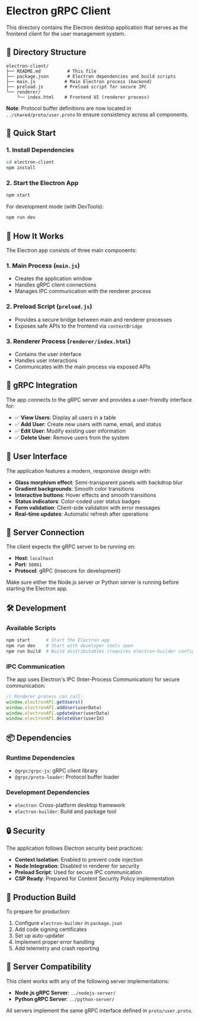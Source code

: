 # Electron gRPC Client

This directory contains the Electron desktop application that serves as the frontend client for the user management system.

## 📁 Directory Structure

```
electron-client/
├── README.md          # This file
├── package.json       # Electron dependencies and build scripts
├── main.js           # Main Electron process (backend)
├── preload.js        # Preload script for secure IPC
└── renderer/
    └── index.html    # Frontend UI (renderer process)
```

**Note**: Protocol buffer definitions are now located in `../shared/proto/user.proto` to ensure consistency across all components.

## 🚀 Quick Start

### 1. Install Dependencies

```bash
cd electron-client
npm install
```

### 2. Start the Electron App

```bash
npm start
```

For development mode (with DevTools):

```bash
npm run dev
```

## 🔧 How It Works

The Electron app consists of three main components:

### 1. Main Process (`main.js`)
- Creates the application window
- Handles gRPC client connections
- Manages IPC communication with the renderer process

### 2. Preload Script (`preload.js`)
- Provides a secure bridge between main and renderer processes
- Exposes safe APIs to the frontend via `contextBridge`

### 3. Renderer Process (`renderer/index.html`)
- Contains the user interface
- Handles user interactions
- Communicates with the main process via exposed APIs

## 📡 gRPC Integration

The app connects to the gRPC server and provides a user-friendly interface for:

- ✅ **View Users**: Display all users in a table
- ✅ **Add User**: Create new users with name, email, and status
- ✅ **Edit User**: Modify existing user information
- ✅ **Delete User**: Remove users from the system

## 🎨 User Interface

The application features a modern, responsive design with:

- **Glass morphism effect**: Semi-transparent panels with backdrop blur
- **Gradient backgrounds**: Smooth color transitions
- **Interactive buttons**: Hover effects and smooth transitions
- **Status indicators**: Color-coded user status badges
- **Form validation**: Client-side validation with error messages
- **Real-time updates**: Automatic refresh after operations

## 🔗 Server Connection

The client expects the gRPC server to be running on:
- **Host**: `localhost`
- **Port**: `50061`
- **Protocol**: gRPC (insecure for development)

Make sure either the Node.js server or Python server is running before starting the Electron app.

## 🛠 Development

### Available Scripts

```bash
npm start      # Start the Electron app
npm run dev    # Start with developer tools open
npm run build  # Build distributables (requires electron-builder config)
```

### IPC Communication

The app uses Electron's IPC (Inter-Process Communication) for secure communication:

```javascript
// Renderer process can call:
window.electronAPI.getUsers()
window.electronAPI.addUser(userData)
window.electronAPI.updateUser(userData)
window.electronAPI.deleteUser(userId)
```

## 📦 Dependencies

### Runtime Dependencies
- `@grpc/grpc-js`: gRPC client library
- `@grpc/proto-loader`: Protocol buffer loader

### Development Dependencies
- `electron`: Cross-platform desktop framework
- `electron-builder`: Build and package tool

## 🔒 Security

The application follows Electron security best practices:

- **Context Isolation**: Enabled to prevent code injection
- **Node Integration**: Disabled in renderer for security
- **Preload Script**: Used for secure IPC communication
- **CSP Ready**: Prepared for Content Security Policy implementation

## 🚦 Production Build

To prepare for production:

1. Configure `electron-builder` in `package.json`
2. Add code signing certificates
3. Set up auto-updater
4. Implement proper error handling
5. Add telemetry and crash reporting

## 🔄 Server Compatibility

This client works with any of the following server implementations:

- **Node.js gRPC Server**: `../nodejs-server/`
- **Python gRPC Server**: `../python-server/`

All servers implement the same gRPC interface defined in `proto/user.proto`.
